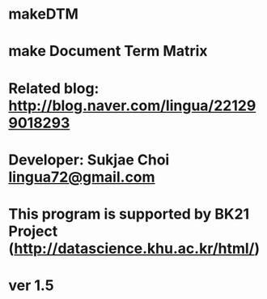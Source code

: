 # makeDTM
# make Document Term Matrix
# Related blog: http://blog.naver.com/lingua/221299018293
# Developer: Sukjae Choi lingua72@gmail.com
# This program is supported by BK21 Project (http://datascience.khu.ac.kr/html/)
# ver 1.5

